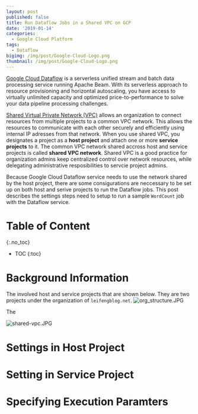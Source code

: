 ```yaml
---
layout: post
published: false
title: Run Dataflow Jobs in a Shared VPC on GCP
date: '2019-01-14'
categories:
  - Google Cloud Platform
tags:
  - Dataflow
bigimg: /img/post/Google-Cloud-Logo.png
thumbnail: /img/post/Google-Cloud-Logo.png
---
```


[Google Cloud Dataflow](https://cloud.google.com/dataflow/#benefits) is a serverless unified stream and batch data processing service running Apache Beam. With its serverless approach to resource provisioning and horizontal autoscaling, you have access to virtually unlimited capacity and optimized price-to-performance to solve your data pipeline processing challenges.
<!--more-->

[Shared Virtual Private Network (VPC)](https://cloud.google.com/vpc/docs/shared-vpc) allows an organization to connect resources from multiple projects to a common VPC network. This allows the resources to communicate with each other securely and efficiently using internal IP adresses from that network. When you use shared VPC, you designates a project as a **host project** and attach one or more **service projects** to it. The common VPC network shared accross host and service projects is called **shared VPC network**. Shared VPC is a good practice for organization admins keep centralized control over network resources, while delegating administrative resposibilities to servcie project admins.

Because Google Cloud Dataflow service needs to use the network shared by the host project, there are some consigurations are neccessary to be set up on both host and serive projects to run the Dataflow jobs. This post describes the settings steps need to setup to run a sample `WordCount` job with the Dataflow service.


# Table of Content

{:.no_toc}

* TOC
{:toc}

# Background Information

The involved host and service projects that are shown below. They are two projects under the organization of `leifengblog.net`.
![org_structure.JPG]({{site.baseurl}}/img/org_structure.JPG)

The


![shared-vpc.JPG]({{site.baseurl}}/img/shared-vpc.JPG)



# Settings in Host Project



# Setting in Service Project




# Specifying Execution Paramters
